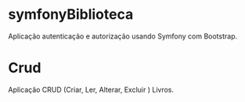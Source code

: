 # symfonyBiblioteca
Aplicação autenticação e autorização usando Symfony com Bootstrap.
# Crud
Aplicação CRUD (Criar, Ler, Alterar, Excluir ) Livros. 
